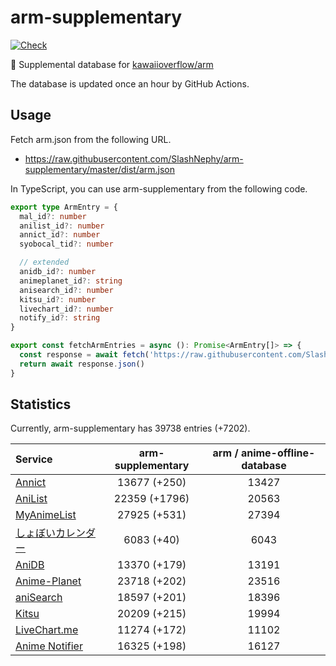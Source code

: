 # arm-supplementary

[![Check](https://github.com/SlashNephy/arm-supplementary/actions/workflows/check-node.yml/badge.svg)](https://github.com/SlashNephy/arm-supplementary/actions/workflows/check-node.yml)

💊 Supplemental database for [kawaiioverflow/arm](https://github.com/kawaiioverflow/arm)

The database is updated once an hour by GitHub Actions.

## Usage

Fetch arm.json from the following URL.

- https://raw.githubusercontent.com/SlashNephy/arm-supplementary/master/dist/arm.json

In TypeScript, you can use arm-supplementary from the following code.

```TypeScript
export type ArmEntry = {
  mal_id?: number
  anilist_id?: number
  annict_id?: number
  syobocal_tid?: number

  // extended
  anidb_id?: number
  animeplanet_id?: string
  anisearch_id?: number
  kitsu_id?: number
  livechart_id?: number
  notify_id?: string
}

export const fetchArmEntries = async (): Promise<ArmEntry[]> => {
  const response = await fetch('https://raw.githubusercontent.com/SlashNephy/arm-supplementary/master/dist/arm.json')
  return await response.json()
}
```

## Statistics

Currently, arm-supplementary has 39738 entries (+7202).

| Service                                     | arm-supplementary | arm / anime-offline-database |
| :------------------------------------------ | :---------------: | :--------------------------: |
| [Annict](https://annict.com)                |   13677 (+250)    |            13427             |
| [AniList](https://anilist.co)               |   22359 (+1796)   |            20563             |
| [MyAnimeList](https://myanimelist.net)      |   27925 (+531)    |            27394             |
| [しょぼいカレンダー](https://cal.syoboi.jp) |    6083 (+40)     |             6043             |
| [AniDB](https://anidb.net)                  |   13370 (+179)    |            13191             |
| [Anime-Planet](https://anime-planet.com)    |   23718 (+202)    |            23516             |
| [aniSearch](https://anisearch.com)          |   18597 (+201)    |            18396             |
| [Kitsu](https://kitsu.io)                   |   20209 (+215)    |            19994             |
| [LiveChart.me](https://livechart.me)        |   11274 (+172)    |            11102             |
| [Anime Notifier](https://notify.moe)        |   16325 (+198)    |            16127             |

